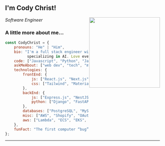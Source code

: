 <h2>I'm Cody Christ!</h2>
<img align='right' src="https://media.giphy.com/media/M9gbBd9nbDrOTu1Mqx/giphy.gif" width="230">
<p><em>Software Engineer</em></p>

### A little more about me...  

```javascript
const CodyChrist = {
    pronouns: "He" | "Him",
    bio: "I'm a full stack engineer with 11 years of experience,
          specializing in AI. Love every minute of problem solving and coding.",
    code: ["Javascript", "Python", "Java", "C#"],
    askMeAbout: ["web dev", "tech", "machine learning", "full-stack"],
    technologies: {
        frontEnd: {
            js: ["React.js", "Next.js"],
            css: ["Tailwind", "MaterialUI", "Bootstrap", "SCSS"]
        },
        backEnd: {
            js: ["Express.js", "NestJS"],
            python: ["Django", "FastAPI", "Flask"]
        },
        databases: ["PostgreSQL", "MySQL", "MongoDB", "DynamoDB"],
        misc: ["AWS", "Shopify", "OAuth", "GraphQL"],
        aws: ["Lambda", "ECS", "EKS", "Kinesis", "Cognito"]
    },
    funFact: "The first computer “bug” was an actual real-life bug"
};
```

---

